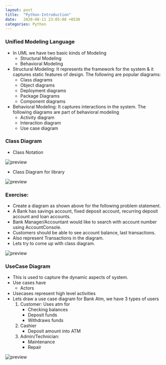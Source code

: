 ```yaml
---
layout: post
title:  "Python-Introduction"
date:   2020-08-11 23:05:08 +0530
categories: Python
---
```

### Unified Modeling Language
* In UML we have two basic kinds of Modeling
  * Structural Modeling
  * Behavioral Modeling
* Structural Modeling: It represents the framework for the system & it captures static features of design. The following are popular diagrams:
  * Class diagrams
  * Object diagrams
  * Deployment diagrams
  * Package Diagrams
  * Component diagrams
* Behavioral Modeling: It captures interactions in the system. The following diagrams are part of behavioral modeling
  * Activity diagram
  * Interaction diagram
  * Use case diagram

### Class Diagram
* Class Notation

![preview](../../../../assets/python58.png)

* Class Diagram for library

![preview](../../../../assets/python59.png)

### Exercise:
* Create a diagram as shown above for the following problem statement.
* A Bank has savings account, fixed deposit account, recurring deposit account and loan accounts.
* Bank Manager/Accountant would like to search with account number using AccountConsole.
* Customers should be able to see account balance, last transactions.
* Also represent Transactions in the diagram.
* Lets try to come up with class diagram.

![preview](../../../../assets/python60.png)

### UseCase Diagram
* This is used to capture the dynamic aspects of system.
* Use cases have
  * Actors
* Usecases represent high level activities
* Lets draw a use case diagram for Bank Atm, we have 3 types of users
  1. Customer: Uses atm for
     * Checking balances
     * Deposit funds
     * Withdraws funds
  2. Cashier
     * Deposit amount into ATM
  3. Admin/Technician:
     * Maintenance
     * Repair
  
![preview](../../../../assets/python61.png)